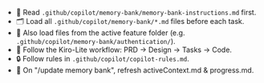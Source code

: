 - 🧠 Read `.github/copilot/memory-bank/memory-bank-instructions.md` first.
- 🗂 Load all `.github/copilot/memory-bank/*.md` files before each task.
- 📂 Also load files from the active feature folder (e.g. `.github/copilot/memory-bank/authentication/`).
- 🚦 Follow the Kiro-Lite workflow: PRD → Design → Tasks → Code.
- 🔒 Follow rules in `.github/copilot/copilot-rules.md`.
- 📝 On "/update memory bank", refresh activeContext.md & progress.md.